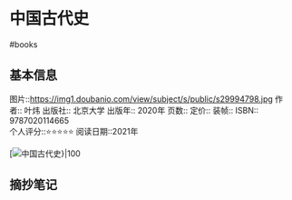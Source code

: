 # 中国古代史
#books 
## 基本信息

图片::https://img1.doubanio.com/view/subject/s/public/s29994798.jpg
作者:: 叶炜
出版社:: 北京大学
出版年:: 2020年
页数:: 
定价:: 
装帧:: 
ISBN:: 9787020114665  
个人评分::⭐⭐⭐⭐⭐
阅读日期::2021年

 [![中国古代史}|100](https://img1.doubanio.com/view/subject/s/public/s29994798.jpg)

## 摘抄笔记
